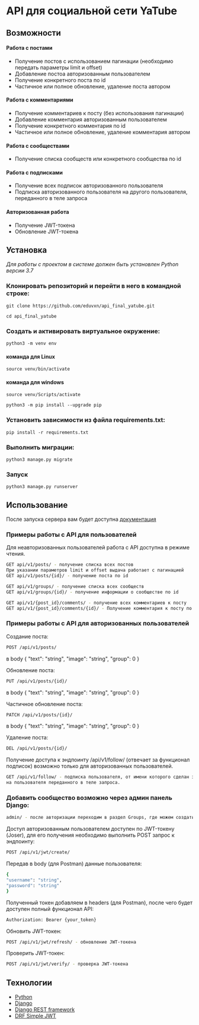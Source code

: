 # API для cоциальной сети YaTube

## Возможности

#### Работа с постами

 - Получение постов с использованием пагинации (необходимо передать параметры limit и offset)
 - Добавление постоа авторизованным пользователем
 - Получение конкретного поста по id
 - Частичное или полное обновление, удаление поста автором

#### Работа с комментариями

 - Получение комментариев к посту (без использования пагинации)
 - Добавление комментария авторизованным пользователем
 - Получение конкретного комментария по id
 - Частичное или полное обновление, удаление комментария автором

#### Работа с сообществами

 - Получение списка сообществ или конкретного сообщества по id

#### Работа с подписками

 - Получение всех подписок авторизованного пользователя
 - Подписка авторизованного пользователя на другого пользователя, переданного в теле запроса

#### Авторизованная работа

 - Получение JWT-токена
 - Обновление JWT-токена

## Установка

*Для работы с проектом в системе должен быть установлен Python версии 3.7*

### Клонировать репозиторий и перейти в него в командной строке:

```
git clone https://github.com/eduvxn/api_final_yatube.git
```

```
cd api_final_yatube

```

### Cоздать и активировать виртуальное окружение:

```
python3 -m venv env
```

#### команда для Linux

```
source venv/bin/activate
```

#### команда для windows

```
source venv/Scripts/activate
```

```
python3 -m pip install --upgrade pip
```

### Установить зависимости из файла requirements.txt:

```
pip install -r requirements.txt
```

### Выполнить миграции:

```
python3 manage.py migrate
```

### Запуск

```
python3 manage.py runserver
```

## Использование

После запуска сервера вам будет доступна [документация](http://localhost:8000/redoc/)

### Примеры работы с API для пользователей

Для неавторизованных пользователей работа с API доступна в режиме чтения.

```bash
GET api/v1/posts/ - получение списка всех постов
При указании параметров limit и offset выдача работает с пагинацией
GET api/v1/posts/{id}/ - получение поста по id

GET api/v1/groups/ - получение списка всех сообществ
GET api/v1/groups/{id}/ - получение информации о сообществе по id

GET api/v1/{post_id}/comments/ - получение всех комментариев к посту
GET api/v1/{post_id}/comments/{id}/ - Получение комментария к посту по id
```

### Примеры работы с API для авторизованных пользователей

Создание поста:

```bash
POST /api/v1/posts/
```

в body
{
"text": "string",
"image": "string",
"group": 0
}

Обновление поста:

```bash
PUT /api/v1/posts/{id}/
```

в body
{
"text": "string",
"image": "string",
"group": 0
}

Частичное обновление поста:

```bash
PATCH /api/v1/posts/{id}/
```

в body
{
"text": "string",
"image": "string",
"group": 0
}

Удаление поста:

```bash
DEL /api/v1/posts/{id}/
```

Получение доступа к эндпоинту /api/v1/follow/
(отвечает за функционал подписок) возможно только для авторизованных пользователей.

```bash
GET /api/v1/follow/ - подписка пользователя, от имени которого сделан запрос
на пользователя переданного в теле запроса.
```

### Добавить сообщество возможно через админ панель Django:

```bash
admin/ - после авторизации переходим в раздел Groups, где можем создать сообщество
```

Доступ авторизованным пользователем доступен по JWT-токену (Joser),
для его получения необходимо выполнить POST запрос к эндпоинту:

```bash
POST /api/v1/jwt/create/
```

Передав в body (для Postman) данные пользователя:

```bash
{
"username": "string",
"password": "string"
}
```

Полученный токен добавляем в headers (для Postman), после чего будет доступен полный функционал API:

```bash
Authorization: Bearer {your_token}
```

Обновить JWT-токен:

```bash
POST /api/v1/jwt/refresh/ - обновление JWT-токена
```

Проверить JWT-токен:

```bash
POST /api/v1/jwt/verify/ - проверка JWT-токена
```

## Технологии

* [Python](https://www.python.org/)
* [Django](https://www.djangoproject.com/)
* [Django REST framework](https://www.django-rest-framework.org/)
* [DRF Simple JWT](https://django-rest-framework-simplejwt.readthedocs.io/en/latest/)
